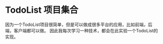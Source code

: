 # TodoList 项目集合

因为一个TodoList项目很简单，但是可以做成很多平台的应用，比如前端，后端，客户端都可以做。
因此我每次学习一种技术，都会在此实验一个TodoList的实现。

